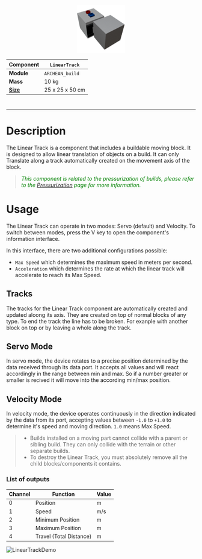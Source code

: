 <p align="center">
  <img src="LinearTrack.png" />
</p>

|Component|`LinearTrack`|
|---|---|
|**Module**|`ARCHEAN_build`|
|**Mass**|10 kg|
|[**Size**](# "Based on the component's occupancy in a fixed 25cm grid.")|25 x 25 x 50 cm|
#
---

# Description
The Linear Track is a component that includes a buildable moving block. It is designed to allow linear translation of objects on a build. It can only Translate along a track automatically created on the movement axis of the block.

> <font color="green"> *This component is related to the pressurization of builds, please refer to the [Pressurization](../../pressurization.md) page for more information.*</font>

# Usage
The Linear Track can operate in two modes: Servo (default) and Velocity. To switch between modes, press the V key to open the component's information interface.

In this interface, there are two additional configurations possible:
- `Max Speed` which determines the maximum speed in meters per second.
- `Acceleration` which determines the rate at which the linear track will accelerate to reach its Max Speed.

## Tracks
The tracks for the Linear Track component are automatically created and updated aloong its axis. They are created on top of normal blocks of any type. To end the track the line has to be broken. For exanple with another block on top or by leaving a whole along the track.

## Servo Mode
In servo mode, the device rotates to a precise position determined by the data received through its data port. It accepts all values and will react accordingly in the range between min and max. So if a number greater or smaller is recived it will move into the according min/max position.

## Velocity Mode
In velocity mode, the device operates continuously in the direction indicated by the data from its port, accepting values between `-1.0` to `+1.0` to determine it's speed and moving direction. `1.0` means Max Speed.

> - Builds installed on a moving part cannot collide with a parent or sibling build. They can only collide with the terrain or other separate builds.
> - To destroy the Linear Track, you must absolutely remove all the child blocks/components it contains.


### List of outputs
|Channel|Function|Value|
|---|---|---|
|0|Position|m|
|1|Speed|m/s|
|2|Minimum Position|m|
|3|Maximum Position|m|
|4|Travel (Total Distance)|m|

![LinearTrackDemo](track.gif)
